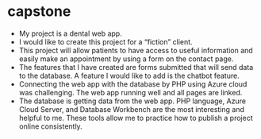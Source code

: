 # capstone
- My project is a dental web app. 
- I would like to create this project for a “fiction” client. 
- This project will allow patients to have access to useful information and easily make an appointment by using a form on the contact page. 
- The features that I have created are forms submitted that will send data to the database. A feature I would like to add is the chatbot feature. 
- Connecting the web app with the database by PHP using Azure cloud was challenging. The web app running well and all pages are linked. 
- The database is getting data from the web app. PHP language, Azure Cloud Server, and Database Workbench are the most interesting and helpful to me. These tools allow me to practice how to publish a project online consistently.

